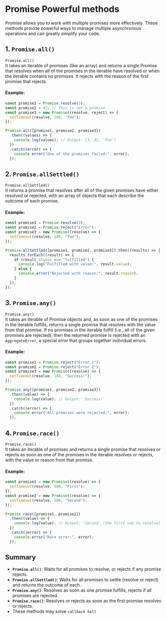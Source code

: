 # Promise Powerful methods

Promise allows you to work with multiple promises more effectively. These methods provide powerful ways to manage multiple asynchronous operations and can greatly simplify your code.

## 1. `Promise.all()`

`Promise.all()` <br> It takes an iterable of promises (like an array) and returns a single Promise that resolves when all of the promises in the iterable have resolved or when the iterable contains no promises. It rejects with the reason of the first promise that rejects.

#### Example:

```javascript
const promise1 = Promise.resolve(3);
const promise2 = 42; // This is not a promise
const promise3 = new Promise((resolve, reject) => {
  setTimeout(resolve, 100, "foo");
});

Promise.all([promise1, promise2, promise3])
  .then((values) => {
    console.log(values); // Output: [3, 42, 'foo']
  })
  .catch((error) => {
    console.error("One of the promises failed:", error);
  });
```

## 2. `Promise.allSettled()`

`Promise.allSettled()` <br> It returns a promise that resolves after all of the given promises have either resolved or rejected, with an array of objects that each describe the outcome of each promise.

#### Example:

```javascript
const promise1 = Promise.resolve(3);
const promise2 = Promise.reject("Error");
const promise3 = new Promise((resolve) => {
  setTimeout(resolve, 100, "foo");
});

Promise.allSettled([promise1, promise2, promise3]).then((results) => {
  results.forEach((result) => {
    if (result.status === "fulfilled") {
      console.log("Fulfilled with value:", result.value);
    } else {
      console.error("Rejected with reason:", result.reason);
    }
  });
});
```

## 3. `Promise.any()`

`Promise.any()` <br> It takes an iterable of Promise objects and, as soon as one of the promises in the iterable fulfills, returns a single promise that resolves with the value from that promise. If no promises in the iterable fulfill (i.e., all of the given promises are rejected), then the returned promise is rejected with an `AggregateError`, a special error that groups together individual errors.

#### Example:

```javascript
const promise1 = Promise.reject("Error 1");
const promise2 = Promise.reject("Error 2");
const promise3 = new Promise((resolve) => {
  setTimeout(resolve, 100, "Success!");
});

Promise.any([promise1, promise2, promise3])
  .then((value) => {
    console.log(value); // Output: 'Success!'
  })
  .catch((error) => {
    console.error("All promises were rejected:", error);
  });
```

## 4. `Promise.race()`

`Promise.race()` <br> It takes an iterable of promises and returns a single promise that resolves or rejects as soon as one of the promises in the iterable resolves or rejects, with the value or reason from that promise.

#### Example:

```javascript
const promise1 = new Promise((resolve) => {
  setTimeout(resolve, 500, "First");
});
const promise2 = new Promise((resolve) => {
  setTimeout(resolve, 100, "Second");
});

Promise.race([promise1, promise2])
  .then((value) => {
    console.log(value); // Output: 'Second' (the first one to resolve)
  })
  .catch((error) => {
    console.error("Race error:", error);
  });
```

## Summary

- **`Promise.all()`**: Waits for all promises to resolve, or rejects if any promise rejects.
- **`Promise.allSettled()`**: Waits for all promises to settle (resolve or reject) and returns the outcome of each.
- **`Promise.any()`**: Resolves as soon as one promise fulfills; rejects if all promises are rejected.
- **`Promise.race()`**: Resolves or rejects as soon as the first promise resolves or rejects.
- These methods may solve `callback hell`
